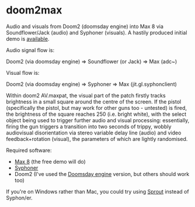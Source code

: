 # doom2max
Audio and visuals from Doom2 (doomsday engine) into Max 8 via Soundflower/Jack (audio) and Syphoner (visuals). A hastily produced initial demo is [available](https://github.com/matdwlv/doom2max/blob/master/quick%20demo.mp4).

Audio signal flow is:

Doom2 (via doomsday engine) => Soundflower (or Jack) => Max (adc~)

Visual flow is:

Doom2 (via doomsday engine) => Syphoner => Max (jit.gl.syphonclient)

Within doom2 AV.maxpat, the visual part of the patch firstly tracks brightness in a small square around the centre of the screen. If the pistol (specifically the pistol, but may work for other guns too - untested) is fired, the brightness of the square reaches 250 (i.e. bright white), with the select object being used to trigger further audio and visual processing: essentially, firing the gun triggers a transition into two seconds of trippy, wobbly audiovisual disorientation via stereo variable delay line (audio) and video feedback+rotation (visual), the parameters of which are lightly randomised. 

Required software:

- [Max 8](https://cycling74.com/downloads) (the free demo will do)
- [Syphoner](http://www.sigmasix.ch/syphoner/)
- Doom2 (I've used the [Doomsday engine](http://dengine.net/) version, but others should work too)

If you're on Windows rather than Mac, you could try using [Sprout](http://spout.zeal.co/) instead of Syphon/er. 

